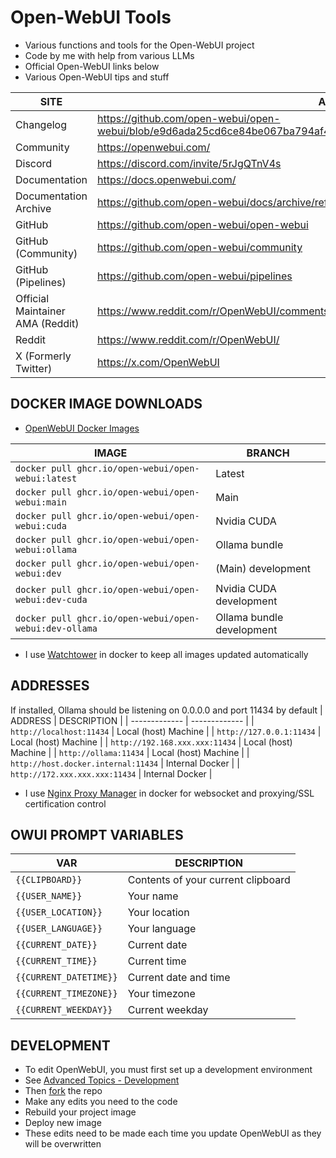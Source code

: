 # Open-WebUI Tools
- Various functions and tools for the Open-WebUI project 
- Code by me with help from various LLMs
- Official Open-WebUI links below
- Various Open-WebUI tips and stuff

| SITE | ADDRESS |
| ------------- | ------------- |
| Changelog | https://github.com/open-webui/open-webui/blob/e9d6ada25cd6ce84be067ba794af4c9d7116edc7/CHANGELOG.md |
| Community | https://openwebui.com/ |
| Discord | https://discord.com/invite/5rJgQTnV4s |
| Documentation | https://docs.openwebui.com/ |
| Documentation Archive | https://github.com/open-webui/docs/archive/refs/heads/main.zip |
| GitHub | https://github.com/open-webui/open-webui |
| GitHub (Community) | https://github.com/open-webui/community |
| GitHub (Pipelines) | https://github.com/open-webui/pipelines |
| Official Maintainer AMA (Reddit) | https://www.reddit.com/r/OpenWebUI/comments/1gjziqm/im_the_sole_maintainer_of_open_webui_ama/ |
| Reddit | https://www.reddit.com/r/OpenWebUI/ |
| X (Formerly Twitter) | https://x.com/OpenWebUI |

## DOCKER IMAGE DOWNLOADS
 - [OpenWebUI Docker Images](https://github.com/open-webui/open-webui/pkgs/container/open-webui/versions?filters%5Bversion_type%5D=tagged)

| IMAGE | BRANCH |
| ------------- | ------------- |
| ```docker pull ghcr.io/open-webui/open-webui:latest``` | Latest |
| ```docker pull ghcr.io/open-webui/open-webui:main``` | Main |
| ```docker pull ghcr.io/open-webui/open-webui:cuda``` | Nvidia CUDA |
| ```docker pull ghcr.io/open-webui/open-webui:ollama``` | Ollama bundle |
| ```docker pull ghcr.io/open-webui/open-webui:dev``` | (Main) development |
| ```docker pull ghcr.io/open-webui/open-webui:dev-cuda``` | Nvidia CUDA development |
| ```docker pull ghcr.io/open-webui/open-webui:dev-ollama``` | Ollama bundle development |
 * I use [Watchtower](https://github.com/containrrr/watchtower) in docker to keep all images updated automatically

## ADDRESSES
If installed, Ollama should be listening on 0.0.0.0 and port 11434 by default
| ADDRESS | DESCRIPTION |
| ------------- | ------------- |
| ```http://localhost:11434``` | Local (host) Machine |
| ```http://127.0.0.1:11434``` | Local (host) Machine | 
| ```http://192.168.xxx.xxx:11434``` | Local (host) Machine |
| ```http://ollama:11434``` | Local (host) Machine | 
| ```http://host.docker.internal:11434``` | Internal Docker |
| ```http://172.xxx.xxx.xxx:11434``` | Internal Docker |
 * I use [Nginx Proxy Manager](https://nginxproxymanager.com/guide/) in docker for websocket and proxying/SSL certification control

## OWUI PROMPT VARIABLES 
| VAR | DESCRIPTION |
| ------------- | ------------- |
| ```{{CLIPBOARD}}``` | Contents of your current clipboard |
| ```{{USER_NAME}}``` | Your name |
| ```{{USER_LOCATION}}``` | Your location |
| ```{{USER_LANGUAGE}}``` | Your language |
| ```{{CURRENT_DATE}}``` | Current date |
| ```{{CURRENT_TIME}}``` | Current time |
| ```{{CURRENT_DATETIME}}``` | Current date and time |
| ```{{CURRENT_TIMEZONE}}``` | Your timezone |
| ```{{CURRENT_WEEKDAY}}``` | Current weekday |
 
## DEVELOPMENT
 * To edit OpenWebUI, you must first set up a development environment
 * See [Advanced Topics - Development](https://docs.openwebui.com/getting-started/advanced-topics/development)
 * Then [fork](https://github.com/open-webui/open-webui/fork) the repo 
 * Make any edits you need to the code
 * Rebuild your project image
 * Deploy new image
 * These edits need to be made each time you update OpenWebUI as they will be overwritten
